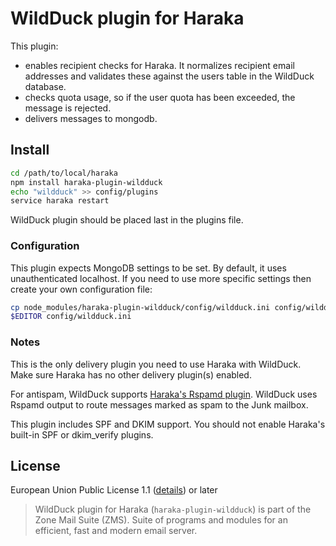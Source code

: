 # WildDuck plugin for Haraka

This plugin:

- enables recipient checks for Haraka. It normalizes recipient email addresses and validates these against the users table in the WildDuck database.
- checks quota usage, so if the user quota has been exceeded, the message is rejected.
- delivers messages to mongodb.

## Install

```sh
cd /path/to/local/haraka
npm install haraka-plugin-wildduck
echo "wildduck" >> config/plugins
service haraka restart
```

WildDuck plugin should be placed last in the plugins file.

### Configuration

This plugin expects MongoDB settings to be set. By default, it uses unauthenticated localhost. If you need to use more specific settings then create your own configuration file:

```sh
cp node_modules/haraka-plugin-wildduck/config/wildduck.ini config/wildduck.ini
$EDITOR config/wildduck.ini
```

### Notes

This is the only delivery plugin you need to use Haraka with WildDuck. Make sure Haraka has no other delivery plugin(s) enabled.

For antispam, WildDuck supports [Haraka's Rspamd plugin](https://www.npmjs.com/package/haraka-plugin-rspamd). WildDuck uses Rspamd output to route messages marked as spam to the Junk mailbox.

This plugin includes SPF and DKIM support. You should not enable Haraka's built-in SPF or dkim_verify plugins.

## License

European Union Public License 1.1 ([details](http://ec.europa.eu/idabc/eupl.html)) or later

> WildDuck plugin for Haraka (`haraka-plugin-wildduck`) is part of the Zone Mail Suite (ZMS). Suite of programs and modules for an efficient, fast and modern email server.